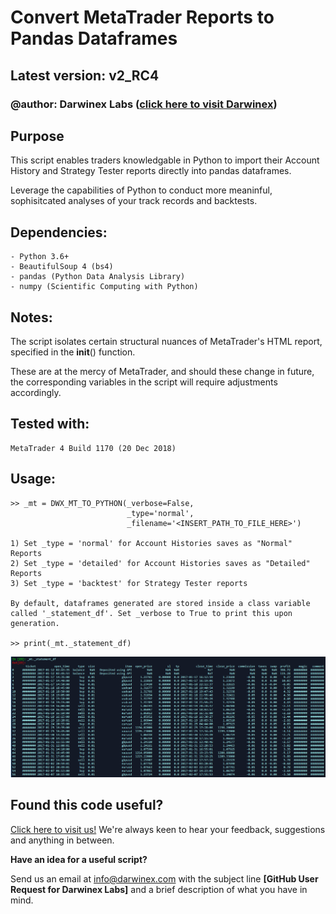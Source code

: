 
# Convert MetaTrader Reports to Pandas Dataframes

## Latest version: v2_RC4

### @author: Darwinex Labs ([click here to visit Darwinex](http://www.darwinex.com?utm_source=github&utm_campaign=darwinex-labs&utm_medium=python-script&utm_content=mt_reports_to_pandas))

## Purpose
    
This script enables traders knowledgable in Python to import 
their Account History and Strategy Tester reports directly into 
pandas dataframes.

Leverage the capabilities of Python to conduct more meaninful,
sophisitcated analyses of your track records and backtests.

## Dependencies:

    - Python 3.6+
    - BeautifulSoup 4 (bs4)
    - pandas (Python Data Analysis Library)
    - numpy (Scientific Computing with Python)

## Notes:
    
The script isolates certain structural nuances of MetaTrader's HTML report,
specified in the __init__() function.

These are at the mercy of MetaTrader, and should these change in future, the
corresponding variables in the script will require adjustments accordingly.
    
## Tested with:
    
    MetaTrader 4 Build 1170 (20 Dec 2018)
    
## Usage:
    
    >> _mt = DWX_MT_TO_PYTHON(_verbose=False,
                              _type='normal',
                              _filename='<INSERT_PATH_TO_FILE_HERE>')
                              
    1) Set _type = 'normal' for Account Histories saves as "Normal" Reports
    2) Set _type = 'detailed' for Account Histories saves as "Detailed" Reports
    3) Set _type = 'backtest' for Strategy Tester reports
    
    By default, dataframes generated are stored inside a class variable
    called '_statement_df'. Set _verbose to True to print this upon generation.
    
    >> print(_mt._statement_df)

![Example MetaTrader to Pandas Conversion](images/mt_to_df_example.png)
    
## Found this code useful?

[Click here to visit us!](http://www.darwinex.com?utm_source=github&utm_campaign=darwinex-labs&utm_medium=python-script&utm_content=mt_reports_to_pandas) We're always keen to hear your feedback, suggestions and anything in between.

**Have an idea for a useful script?**

Send us an email at info@darwinex.com with the subject line **[GitHub User Request for Darwinex Labs]** and a brief description of what you have in mind.
